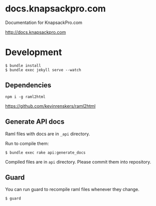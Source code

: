 # docs.knapsackpro.com

Documentation for KnapsackPro.com

http://docs.knapsackpro.com

# Development

    $ bundle install
    $ bundle exec jekyll serve --watch

## Dependencies

`npm i -g raml2html`

https://github.com/kevinrenskers/raml2html

## Generate API docs

Raml files with docs are in `_api` directory.

Run to compile them:

    $ bundle exec rake api:generate_docs

Compiled files are in `api` directory. Please commit them into repository.

## Guard

You can run guard to recompile raml files whenever they change.

    $ guard
